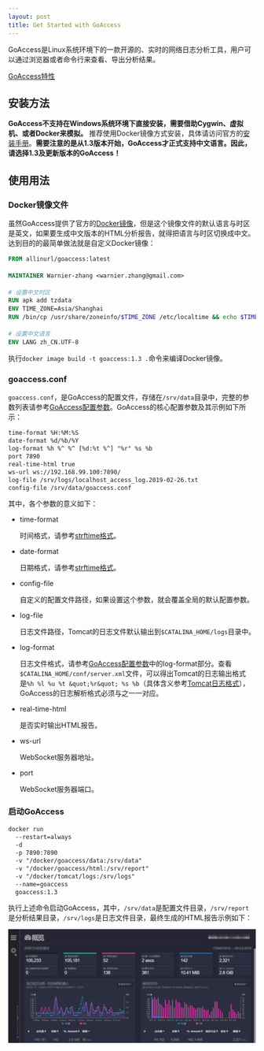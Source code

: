 ```yaml
---
layout: post
title: Get Started with GoAccess
---
```


GoAccess是Linux系统环境下的一款开源的、实时的网络日志分析工具，用户可以通过浏览器或者命令行来查看、导出分析结果。

[GoAccess特性][1]

## 安装方法

**GoAccess不支持在Windows系统环境下直接安装，需要借助Cygwin、虚拟机、或者Docker来模拟。** 推荐使用Docker镜像方式安装，具体请访问官方的[安装手册][2]。**需要注意的是从1.3版本开始，GoAccess才正式支持中文语言。因此，请选择1.3及更新版本的GoAccess！**

## 使用用法

### Docker镜像文件

虽然GoAccess提供了官方的[Docker镜像][3]，但是这个镜像文件的默认语言与时区是英文，如果要生成中文版本的HTML分析报告，就得把语言与时区切换成中文。达到目的的最简单做法就是自定义Docker镜像：

```dockerfile
FROM allinurl/goaccess:latest

MAINTAINER Warnier-zhang <warnier.zhang@gmail.com>

# 设置中文时区
RUN apk add tzdata
ENV TIME_ZONE=Asia/Shanghai
RUN /bin/cp /usr/share/zoneinfo/$TIME_ZONE /etc/localtime && echo $TIME_ZONE > /etc/timezone

# 设置中文语言
ENV LANG zh_CN.UTF-8
```

执行`docker image build -t goaccess:1.3 .`命令来编译Docker镜像。

### goaccess.conf 

`goaccess.conf`，是GoAccess的配置文件，存储在`/srv/data`目录中，完整的参数列表请参考[GoAccess配置参数][4]。GoAccess的核心配置参数及其示例如下所示：

```text
time-format %H:%M:%S
date-format %d/%b/%Y
log-format %h %^ %^ [%d:%t %^] "%r" %s %b
port 7890
real-time-html true
ws-url ws://192.168.99.100:7890/
log-file /srv/logs/localhost_access_log.2019-02-26.txt
config-file /srv/data/goaccess.conf
```

其中，各个参数的意义如下：

* time-format 
    
    时间格式，请参考[strftime格式][5]。
    
* date-format 

    日期格式，请参考[strftime格式][5]。

* config-file 
    
    自定义的配置文件路径，如果设置这个参数，就会覆盖全局的默认配置参数。
    
* log-file 
    
    日志文件路径，Tomcat的日志文件默认输出到`$CATALINA_HOME/logs`目录中。
    
* log-format 

    日志文件格式，请参考[GoAccess配置参数][6]中的log-format部分。查看`$CATALINA_HOME/conf/server.xml`文件，可以得出Tomcat的日志输出格式是`%h %l %u %t &quot;%r&quot; %s %b`（具体含义参考[Tomcat日志格式][7]），GoAccess的日志解析格式必须与之一一对应。
    
* real-time-html 

    是否实时输出HTML报告。
    
* ws-url 
    
    WebSocket服务器地址。
    
* port 

    WebSocket服务器端口。

### 启动GoAccess

```text
docker run 
  --restart=always 
  -d 
  -p 7890:7890 
  -v "/docker/goaccess/data:/srv/data"         
  -v "/docker/goaccess/html:/srv/report"       
  -v "/docker/tomcat/logs:/srv/logs"           
  --name=goaccess 
  goaccess:1.3
```

执行上述命令启动GoAccess，其中，`/srv/data`是配置文件目录，`/srv/report`是分析结果目录，`/srv/logs`是日志文件目录，最终生成的HTML报告示例如下：

![GoAccess分析报告][8]

[1]: https://goaccess.io/features
[2]: https://goaccess.io/download#docker
[3]: https://hub.docker.com/r/allinurl/goaccess
[4]: https://raw.githubusercontent.com/allinurl/goaccess/master/config/goaccess.conf
[5]: https://www.php.net/manual/zh/function.strftime.php
[6]: https://goaccess.io/man#options
[7]: https://tomcat.apache.org/tomcat-7.0-doc/api/org/apache/catalina/valves/AccessLogValve.html
[8]: ../images/2019/4/3/1.png